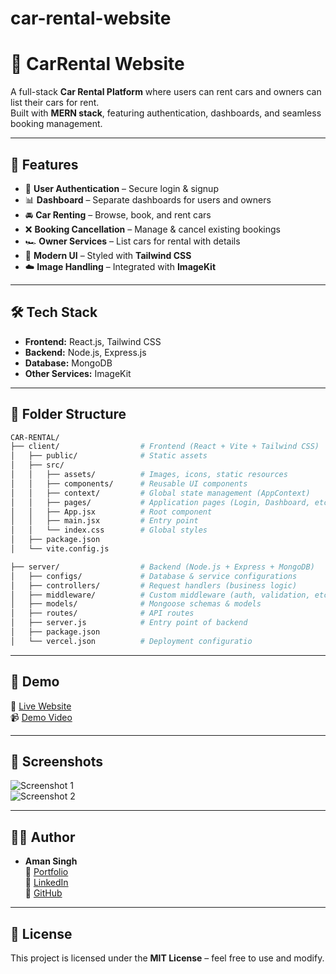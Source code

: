 # car-rental-website

# 🚗 CarRental Website

A full-stack **Car Rental Platform** where users can rent cars and owners can list their cars for rent.  
Built with **MERN stack**, featuring authentication, dashboards, and seamless booking management.

---

## 🌟 Features
- 🔑 **User Authentication** – Secure login & signup
- 📊 **Dashboard** – Separate dashboards for users and owners
- 🚘 **Car Renting** – Browse, book, and rent cars
- ❌ **Booking Cancellation** – Manage & cancel existing bookings
- 🏎️ **Owner Services** – List cars for rental with details
- 🎨 **Modern UI** – Styled with **Tailwind CSS**
- ☁️ **Image Handling** – Integrated with **ImageKit**

---

## 🛠️ Tech Stack
- **Frontend:** React.js, Tailwind CSS  
- **Backend:** Node.js, Express.js  
- **Database:** MongoDB  
- **Other Services:** ImageKit  

---

## 📂 Folder Structure

```bash
CAR-RENTAL/
├── client/                  # Frontend (React + Vite + Tailwind CSS)
│   ├── public/              # Static assets
│   ├── src/                 
│   │   ├── assets/          # Images, icons, static resources
│   │   ├── components/      # Reusable UI components
│   │   ├── context/         # Global state management (AppContext)
│   │   ├── pages/           # Application pages (Login, Dashboard, etc.)
│   │   ├── App.jsx          # Root component
│   │   ├── main.jsx         # Entry point
│   │   └── index.css        # Global styles
│   ├── package.json
│   └── vite.config.js

├── server/                  # Backend (Node.js + Express + MongoDB)
│   ├── configs/             # Database & service configurations
│   ├── controllers/         # Request handlers (business logic)
│   ├── middleware/          # Custom middleware (auth, validation, etc.)
│   ├── models/              # Mongoose schemas & models
│   ├── routes/              # API routes
│   ├── server.js            # Entry point of backend
│   ├── package.json
│   └── vercel.json          # Deployment configuratio
```

---

## 🚀 Demo
🔗 [Live Website](https://dummy-link.com)  
📹 [Demo Video](https://dummy-link.com)

---

## 📸 Screenshots
![Screenshot 1](https://dummy-link.com/screenshot1.png)  
![Screenshot 2](https://dummy-link.com/screenshot2.png)  

---

## 👨‍💻 Author
- **Aman Singh**  
🔗 [Portfolio](https://dummy-portfolio.com)  
🔗 [LinkedIn](https://www.linkedin.com/in/aman-singh-mern?utm_source=share&utm_campaign=share_via&utm_content=profile&utm_medium=android_app)  
🔗 [GitHub](https://github.com/your-github)  

---

## 📜 License
This project is licensed under the **MIT License** – feel free to use and modify.


